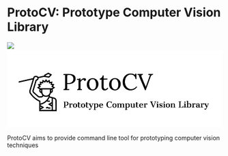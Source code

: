 # ProtoCV: Prototype Computer Vision Library
![](https://img.shields.io/badge/status-WIP-brightgreen)
![](images/ProtoCV-logo-black.png)

ProtoCV aims to provide command line tool for prototyping computer vision techniques
